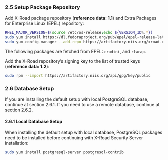 ### 2.5 Setup Package Repository

Add X-Road package repository (**reference data: 1.1**) and Extra Packages for Enterprise Linux (EPEL) repository:

  ```bash
  RHEL_MAJOR_VERSION=$(source /etc/os-release;echo ${VERSION_ID%.*})
  sudo yum install https://dl.fedoraproject.org/pub/epel/epel-release-latest-${RHEL_MAJOR_VERSION}.noarch.rpm
  sudo yum-config-manager --add-repo https://artifactory.niis.org/xroad-release-rpm/rhel/${RHEL_MAJOR_VERSION}/current
  ```

The following packages are fetched from EPEL: `crudini`, and `rlwrap`.

Add the X-Road repository’s signing key to the list of trusted keys (**reference data: 1.2**):

  ```bash
  sudo rpm --import https://artifactory.niis.org/api/gpg/key/public
  ```

### 2.6 Database Setup

If you are installing the default setup with local PostgreSQL database, continue at section 2.6.1. If you need to use a remote database, continue at section 2.6.2.

#### 2.6.1 Local Database Setup

When installing the default setup with local database, PostgreSQL packages need to be installed before continuing with X-Road Security Server installation: 

```bash
sudo yum install postgresql-server postgresql-contrib
```